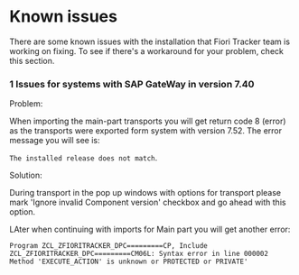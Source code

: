 # Known issues

There are some known issues with the installation that Fiori Tracker team is working on fixing. To see if there's a workaround for your problem, check this section.

### 1 Issues for systems with SAP GateWay in version 7.40

Problem: 

When importing the main-part transports you will get return code 8 (error) as the transports were exported form system with version 7.52.
The error message you will see is: 

`The installed release does not match`.

Solution:

During transport in the pop up windows with options for transport please mark 'Ignore invalid Component version' checkbox and go ahead with this option.

LAter when continuing with imports for Main part you will get another error:

`Program ZCL_ZFIORITRACKER_DPC=========CP, Include ZCL_ZFIORITRACKER_DPC=========CM06L: Syntax error in line 000002`<br>
`Method 'EXECUTE_ACTION' is unknown or PROTECTED or PRIVATE'`





